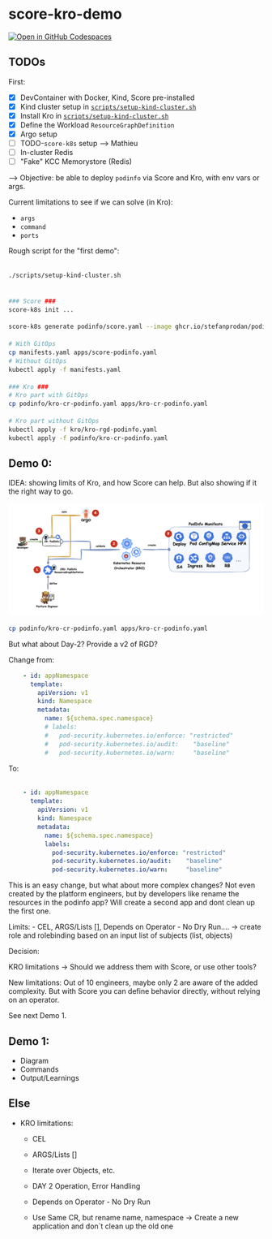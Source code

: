 # score-kro-demo

[![Open in GitHub Codespaces](https://github.com/codespaces/badge.svg)](https://codespaces.new/mathieu-benoit/score-kro-demo)

## TODOs

First:
- [x] DevContainer with Docker, Kind, Score pre-installed
- [x] Kind cluster setup in [`scripts/setup-kind-cluster.sh`](scripts/setup-kind-cluster.sh)
- [x] Install Kro in [`scripts/setup-kind-cluster.sh`](scripts/setup-kind-cluster.sh)
- [x] Define the Workload `ResourceGraphDefinition`
- [x] Argo setup
- [ ] TODO-`score-k8s` setup --> Mathieu
- [ ] In-cluster Redis
- [ ] "Fake" KCC Memorystore (Redis)

--> Objective: be able to deploy `podinfo` via Score and Kro, with env vars or args.

Current limitations to see if we can solve (in Kro):
- `args`
- `command`
- `ports`

Rough script for the "first demo":
```bash

./scripts/setup-kind-cluster.sh


### Score ###
score-k8s init ...

score-k8s generate podinfo/score.yaml --image ghcr.io/stefanprodan/podinfo:latest --namespace podinfo-app-score --generate-namespace

# With GitOps
cp manifests.yaml apps/score-podinfo.yaml
# Without GitOps
kubectl apply -f manifests.yaml

### Kro ###
# Kro part with GitOps
cp podinfo/kro-cr-podinfo.yaml apps/kro-cr-podinfo.yaml

# Kro part without GitOps
kubectl apply -f kro/kro-rgd-podinfo.yaml
kubectl apply -f podinfo/kro-cr-podinfo.yaml
```


## Demo 0:

IDEA: showing limits of Kro, and how Score can help. But also showing if it the right way to go.

![Demo 0](images/demo-0.png)


```bash
cp podinfo/kro-cr-podinfo.yaml apps/kro-cr-podinfo.yaml
```

But what about Day-2? Provide a v2 of RGD?

Change from:

```yaml
    - id: appNamespace
      template:
        apiVersion: v1
        kind: Namespace
        metadata:
          name: ${schema.spec.namespace}
          # labels:
          #   pod-security.kubernetes.io/enforce: "restricted"
          #   pod-security.kubernetes.io/audit:    "baseline"
          #   pod-security.kubernetes.io/warn:     "baseline"
```
To:

```yaml

    - id: appNamespace
      template:
        apiVersion: v1
        kind: Namespace
        metadata:
          name: ${schema.spec.namespace}
          labels:
            pod-security.kubernetes.io/enforce: "restricted"
            pod-security.kubernetes.io/audit:    "baseline"
            pod-security.kubernetes.io/warn:     "baseline"
```

This is an easy change, but what about more complex changes?
Not even created by the platform engineers, but by developers like rename the resources in the podinfo app?
Will create a second app and dont clean up the first one.

Limits:     - CEL, ARGS/Lists [], Depends on Operator - No Dry Run.... -> create role and rolebinding based on an input list of subjects (list, objects)

Decision:

KRO limitations → Should we address them with Score, or use other tools?

New limitations: Out of 10 engineers, maybe only 2 are aware of the added complexity.
But with Score you can define behavior directly, without relying on an operator.

See next Demo 1.

## Demo 1:

- Diagram
- Commands
- Output/Learnings

## Else

- KRO limitations:
    - CEL
    - ARGS/Lists []
    - Iterate over Objects, etc.
    - DAY 2 Operation, Error Handling
    - Depends on Operator - No Dry Run

    - Use Same CR, but rename name, namespace -> Create a new application and don`t clean up the old one

